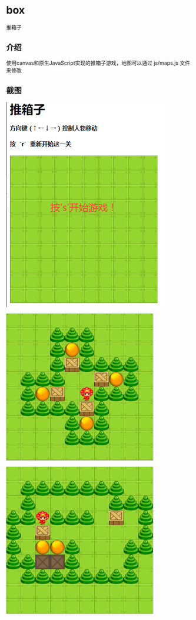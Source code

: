 # box
推箱子
## 介绍
使用canvas和原生JavaScript实现的推箱子游戏，地图可以通过 js/maps.js 文件来修改
## 截图
![开始界面](https://github.com/sdan8/box/blob/master/screenshot/01.png)

![推箱子](https://github.com/sdan8/box/blob/master/screenshot/02.png)

![推箱子](https://github.com/sdan8/box/blob/master/screenshot/03.png)
